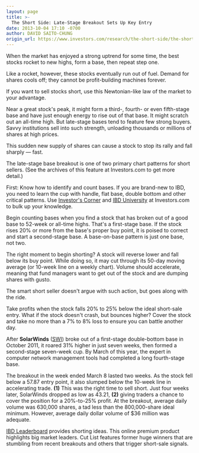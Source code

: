 ```yaml
---
layout: page
title: >-
  The Short Side: Late-Stage Breakout Sets Up Key Entry
date: 2013-10-04 17:10 -0700
author: DAVID SAITO-CHUNG
origin_url: https://www.investors.com/research/the-short-side/the-short-side-late-stage-breakout-sets-up-key-entry
---
```





When the market has enjoyed a strong uptrend for some time, the best stocks rocket to new highs, form a base, then repeat step one.


Like a rocket, however, these stocks eventually run out of fuel. Demand for shares cools off; they cannot be profit-building machines forever.


If you want to sell stocks short, use this Newtonian-like law of the market to your advantage.


Near a great stock's peak, it might form a third-, fourth- or even fifth-stage base and have just enough energy to rise out of that base. It might scratch out an all-time high. But late-stage bases tend to feature few strong buyers. Savvy institutions sell into such strength, unloading thousands or millions of shares at high prices.


This sudden new supply of shares can cause a stock to stop its rally and fall sharply — fast.


The late-stage base breakout is one of two primary chart patterns for short sellers. (See the archives of this feature at Investors.com to get more detail.)


First: Know how to identify and count bases. If you are brand-new to IBD, you need to learn the cup with handle, flat base, double bottom and other critical patterns. Use [Investor's Corner](http://education.investors.com/investors-corner.htm) and [IBD University](http://education.investors.com/) at Investors.com to bulk up your knowledge.


Begin counting bases when you find a stock that has broken out of a good base to 52-week or all-time highs. That's a first-stage base. If the stock rises 20% or more from the base's proper buy point, it is poised to correct and start a second-stage base. A base-on-base pattern is just one base, not two.


The right moment to begin shorting? A stock will reverse lower and fall below its buy point. While doing so, it may cut through its 50-day moving average (or 10-week line on a weekly chart). Volume should accelerate, meaning that fund managers want to get out of the stock and are dumping shares with gusto.


The smart short seller doesn't argue with such action, but goes along with the ride.


Take profits when the stock falls 20% to 25% below the ideal short-sale entry. What if the stock doesn't crash, but bounces higher? Cover the stock and take no more than a 7% to 8% loss to ensure you can battle another day.


After **SolarWinds** ([SWI](https://research.investors.com/quote.aspx?symbol=SWI)) broke out of a first-stage double-bottom base in October 2011, it roared 31% higher in just seven weeks, then formed a second-stage seven-week cup. By March of this year, the expert in computer network management tools had completed a long fourth-stage base.


The breakout in the week ended March 8 lasted two weeks. As the stock fell below a 57.87 entry point, it also slumped below the 10-week line in accelerating trade. **(1)** This was the right time to sell short. Just four weeks later, SolarWinds dropped as low as 43.21, **(2)** giving traders a chance to cover the position for a 20%-to-25% profit. At the breakout, average daily volume was 630,000 shares, a tad less than the 800,000-share ideal minimum. However, average daily dollar volume of $36 million was adequate.


[IBD Leaderboard](http://leaderboard.investors.com/leaderboard/leaders/) provides shorting ideas. This online premium product highlights big market leaders. Cut List features former huge winners that are stumbling from recent breakouts and others that trigger short-sale signals.




